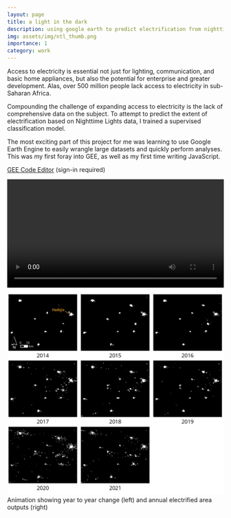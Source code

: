 ```yaml
---
layout: page
title: a light in the dark
description: using google earth to predict electrification from nighttime lights data
img: assets/img/ntl_thumb.png
importance: 1
category: work
---
```


Access to electricity is essential not just for lighting, communication, and basic home appliances, but also the potential for enterprise and greater development. Alas, over 500 million people lack access to electricity in sub-Saharan Africa. 

Compounding the challenge of expanding access to electricity is the lack of comprehensive data on the subject. To attempt to predict the extent of electrification based on Nighttime Lights data, I trained a supervised classification model. 

The most exciting part of this project for me was learning to use Google Earth Engine to easily wrangle large datasets and quickly perform analyses. This was my first foray into GEE, as well as my first time writing JavaScript.

[GEE Code Editor](https://code.earthengine.google.com/de1392aeb6e9ea99f20c86c271f87742) (sign-in required)

<div class="row justify-content-sm-center">
    <div class="col-sm-7 mt-3 mt-md-0">
        <video width="100%" controls>
            <source type="video/mp4" src="/assets/img/ntl_postcomp.mp4">
        </video>
    </div>
    <div class="col-sm-5 mt-3 mt-md-0">
        <img src="/assets/img/ntl_annual.jpg" title="Annual outputs" class="img-fluid rounded z-depth-1" data-zoomable/>
    </div>
</div>
<div class="caption">
    Animation showing year to year change (left) and annual electrified area outputs (right)
</div>